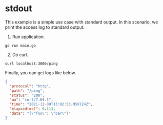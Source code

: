 # stdout
This example is a simple use case with standard output. In this scenario, we print the access log to standard output.

1. Run application.
```
go run main.go
```

2. Do curl.
```
curl localhost:3000/ping
```

Finally, you can get logs like below.
```json
{
  "protocol": "http",
  "path": "/ping",
  "status": "200",
  "ua": "curl/7.64.1",
  "time": "2021-12-09T13:02:53.950724Z",
  "elapsed(ms)": 0.113,
  "data": "{\"foo\": \"bar\"}"
}
```
